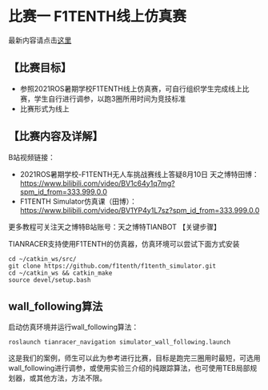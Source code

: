 # 比赛一 F1TENTH线上仿真赛

最新内容请点击[这里](/competition/f1tenth_online/)

## 【比赛目标】

- 参照2021ROS暑期学校F1TENTH线上仿真赛，可自行组织学生完成线上比赛，学生自行进行调参，以跑3圈所用时间为竞技标准
- 比赛形式为线上

## 【比赛内容及详解】

B站视频链接：
- 2021ROS暑期学校-F1TENTH无人车挑战赛线上答疑8月10日 天之博特田博：https://www.bilibili.com/video/BV1c64y1q7mg?spm_id_from=333.999.0.0
- F1TENTH Simulator仿真课（田博）：https://www.bilibili.com/video/BV1YP4y1L7sz?spm_id_from=333.999.0.0

更多教程可关注天之博特B站账号：天之博特TIANBOT
【关键步骤】

TIANRACER支持使用F1TENTH的仿真器，仿真环境可以尝试下面方式安装
```shell
cd ~/catkin_ws/src/
git clone https://github.com/f1tenth/f1tenth_simulator.git
cd ~/catkin_ws && catkin_make
source devel/setup.bash
```


## wall_following算法
启动仿真环境并运行wall_following算法：
```shell
roslaunch tianracer_navigation simulator_wall_following.launch
```

这是我们的案例，师生可以此为参考进行比赛，目标是跑完三圈用时最短，可选用wall_following进行调参，或使用实验三介绍的纯跟踪算法，也可使用TEB局部规划器，或其他方法，方法不限。
